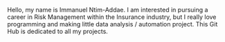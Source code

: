 Hello, my name is Immanuel Ntim-Addae.
I am interested in pursuing a career in Risk Management within the Insurance industry, but I really love programming and making little data analysis / automation project.
This Git Hub is dedicated to all my projects. 

